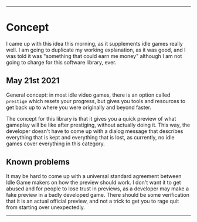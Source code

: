 
***

# Concept

I came up with this idea this morning, as it supplements idle games really well. I am going to duplicate my working explanation, as it was good, and I was told it was "something that could earn me money" although I am not going to charge for this software library, ever.

## May 21st 2021

General concept: in most idle video games, there is an option called `prestige` which resets your progress, but gives you tools and resources to get back up to where you were originally and beyond faster.

The concept for this library is that it gives you a quick preview of what gameplay will be like after prestiging, without actually doing it. This way, the developer doesn't have to come up with a dialog message that describes everything that is kept and everything that is lost, as currently, no idle games cover everything in this category.

## Known problems

It may be hard to come up with a universal standard agreement between Idle Game makers on how the preview should work. I don't want it to get abused and for people to lose trust in previews, as a developer may make a fake preview in a badly developed game. There should be some verification that it is an actual official preview, and not a trick to get you to rage quit from starting over unexpectedly.

***
